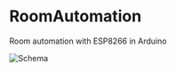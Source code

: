 # RoomAutomation
Room automation with ESP8266 in Arduino

![Schema](https://github.com/gaborauth/RoomAutomation/blob/master/images/schema.jpg)
